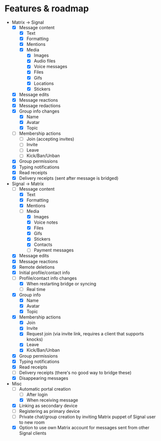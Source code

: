 # Features & roadmap

* Matrix → Signal
  * [x] Message content
    * [x] Text
    * [x] Formatting
    * [x] Mentions
    * [x] Media
      * [x] Images
      * [x] Audio files
      * [x] Voice messages
      * [x] Files
      * [x] Gifs
      * [x] Locations
      * [x] Stickers
  * [x] Message edits
  * [x] Message reactions
  * [x] Message redactions
  * [x] Group info changes
    * [x] Name
    * [x] Avatar
    * [x] Topic
  * [ ] Membership actions
    * [ ] Join (accepting invites)
    * [ ] Invite
    * [ ] Leave
    * [ ] Kick/Ban/Unban
  * [x] Group permissions
  * [x] Typing notifications
  * [x] Read receipts
  * [x] Delivery receipts (sent after message is bridged)
* Signal → Matrix
  * [ ] Message content
    * [x] Text
    * [x] Formatting
    * [x] Mentions
    * [ ] Media
      * [x] Images
      * [x] Voice notes
      * [x] Files
      * [x] Gifs
      * [x] Stickers
      * [x] Contacts
      * [ ] Payment messages
  * [x] Message edits
  * [x] Message reactions
  * [x] Remote deletions
  * [x] Initial profile/contact info
  * [ ] Profile/contact info changes
    * [x] When restarting bridge or syncing
    * [ ] Real time
  * [x] Group info
    * [x] Name
    * [x] Avatar
    * [x] Topic
  * [x] Membership actions
    * [x] Join
    * [x] Invite
    * [x] Request join (via invite link, requires a client that supports knocks)
    * [x] Leave
    * [x] Kick/Ban/Unban
  * [x] Group permissions
  * [x] Typing notifications
  * [x] Read receipts
  * [ ] Delivery receipts (there's no good way to bridge these)
  * [x] Disappearing messages
* Misc
  * [ ] Automatic portal creation
    * [ ] After login
    * [x] When receiving message
  * [x] Linking as secondary device
  * [ ] Registering as primary device
  * [ ] Private chat/group creation by inviting Matrix puppet of Signal user to new room
  * [x] Option to use own Matrix account for messages sent from other Signal clients
